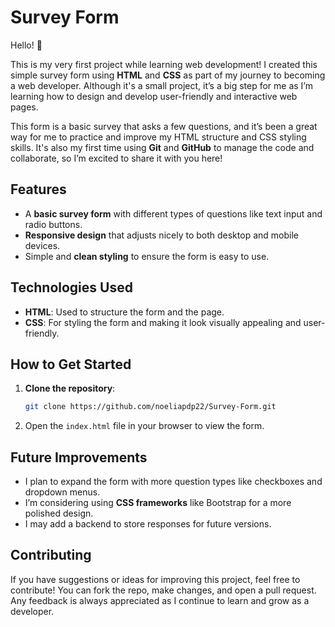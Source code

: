 # Survey Form

Hello! 👋

This is my very first project while learning web development! I created this simple survey form using **HTML** and **CSS** as part of my journey to becoming a web developer. Although it's a small project, it’s a big step for me as I’m learning how to design and develop user-friendly and interactive web pages.

This form is a basic survey that asks a few questions, and it’s been a great way for me to practice and improve my HTML structure and CSS styling skills. It's also my first time using **Git** and **GitHub** to manage the code and collaborate, so I’m excited to share it with you here!

## Features

- A **basic survey form** with different types of questions like text input and radio buttons.
- **Responsive design** that adjusts nicely to both desktop and mobile devices.
- Simple and **clean styling** to ensure the form is easy to use.

## Technologies Used

- **HTML**: Used to structure the form and the page.
- **CSS**: For styling the form and making it look visually appealing and user-friendly.

## How to Get Started

1. **Clone the repository**:
    ```bash
    git clone https://github.com/noeliapdp22/Survey-Form.git
    ```

2. Open the `index.html` file in your browser to view the form.

## Future Improvements

- I plan to expand the form with more question types like checkboxes and dropdown menus.
- I’m considering using **CSS frameworks** like Bootstrap for a more polished design.
- I may add a backend to store responses for future versions.

## Contributing

If you have suggestions or ideas for improving this project, feel free to contribute! You can fork the repo, make changes, and open a pull request. Any feedback is always appreciated as I continue to learn and grow as a developer.
